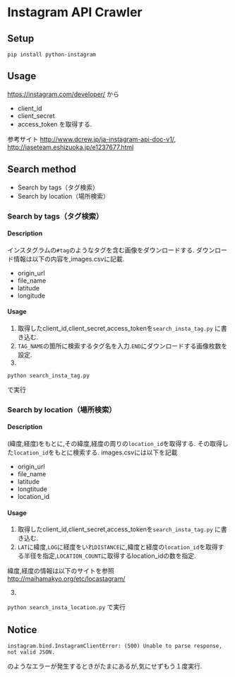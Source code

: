 # Instagram API Crawler

## Setup
```
pip install python-instagram
```

## Usage
https://instagram.com/developer/ から
* client_id
* client_secret
* access_token
を取得する.

参考サイト
http://www.dcrew.jp/ja-instagram-api-doc-v1/,
http://iaseteam.eshizuoka.jp/e1237677.html

## Search method

* Search by tags（タグ検索）
* Search by location（場所検索）

### Search by tags（タグ検索）
#### Description
インスタグラムの```#tag```のようなタグを含む画像をダウンロードする.
ダウンロード情報は以下の内容を,images.csvに記載.
* origin_url
* file_name
* latitude
* longitude

#### Usage
1. 取得したclient_id,client_secret,access_tokenを```search_insta_tag.py``` に書き込む.
2. ```TAG_NAME```の箇所に検索するタグ名を入力.```END```にダウンロードする画像枚数を設定.
3. 
```
python search_insta_tag.py
```
で実行


### Search by location（場所検索）
#### Description
(緯度,経度)をもとに,その緯度,経度の周りの```location_id```を取得する.
その取得した```location_id```をもとに検索する.
images.csvには以下を記載
* origin_url
* file_name
* latitude
* longtitude
* location_id

#### Usage
1. 取得したclient_id,client_secret,access_tokenを```search_insta_tag.py``` に書き込む.
2. ```LAT```に緯度,```LOG```に経度をいれ```DISTANCE```に,緯度と経度の```location_id```を取得する半径を指定,```LOCATION_COUNT```に取得するlocation_idの数を指定.

緯度,経度の情報は以下のサイトを参照
http://maihamakyo.org/etc/locastagram/

3.
``` python search_insta_location.py ```
で実行

## Notice
```
instagram.bind.InstagramClientError: (500) Unable to parse response, not valid JSON.
```
のようなエラーが発生するときがたまにあるが,気にせずもう１度実行.
